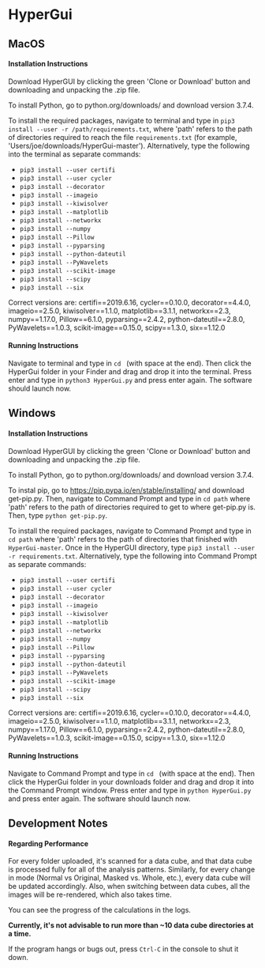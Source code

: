 # HyperGui

## MacOS
#### Installation Instructions
Download HyperGUI by clicking the green 'Clone or Download' button and downloading and unpacking the .zip file.

To install Python, go to python.org/downloads/ and download version 3.7.4.

To install the required packages, navigate to terminal and type in `pip3 install --user -r /path/requirements.txt`, where 'path' refers to the path of directories required to reach the file `requirements.txt` (for example, 'Users/joe/downloads/HyperGui-master'). Alternatively, type the following into the terminal as separate commands:
- `pip3 install --user certifi`
- `pip3 install --user cycler`
- `pip3 install --decorator`
- `pip3 install --imageio`
- `pip3 install --kiwisolver`
- `pip3 install --matplotlib`
- `pip3 install --networkx`
- `pip3 install --numpy`
- `pip3 install --Pillow`
- `pip3 install --pyparsing`
- `pip3 install --python-dateutil`
- `pip3 install --PyWavelets`
- `pip3 install --scikit-image`
- `pip3 install --scipy`
- `pip3 install --six`

Correct versions are: certifi==2019.6.16, cycler==0.10.0, decorator==4.4.0, imageio==2.5.0, kiwisolver==1.1.0, matplotlib==3.1.1, networkx==2.3, numpy==1.17.0, Pillow==6.1.0, pyparsing==2.4.2, python-dateutil==2.8.0, PyWavelets==1.0.3, scikit-image==0.15.0, scipy==1.3.0, six==1.12.0

#### Running Instructions
Navigate to terminal and type in `cd ` (with space at the end). Then click the HyperGui folder in your Finder and drag and drop it into the terminal. Press enter and type in `python3 HyperGui.py` and press enter again. The software should launch now.


## Windows
#### Installation Instructions
Download HyperGUI by clicking the green 'Clone or Download' button and downloading and unpacking the .zip file.

To install Python, go to python.org/downloads/ and download version 3.7.4.

To instal pip, go to https://pip.pypa.io/en/stable/installing/ and download get-pip.py. Then, navigate to Command Prompt and type in `cd path` where 'path' refers to the path of directories required to get to where get-pip.py is. Then, type `python get-pip.py`.

To install the required packages, navigate to Command Prompt and type in `cd path` where 'path' refers to the path of directories that finished with `HyperGui-master`. Once in the HyperGUI directory, type `pip3 install --user -r requirements.txt`. Alternatively, type the following into Command Prompt as separate commands:
- `pip3 install --user certifi`
- `pip3 install --user cycler`
- `pip3 install --decorator`
- `pip3 install --imageio`
- `pip3 install --kiwisolver`
- `pip3 install --matplotlib`
- `pip3 install --networkx`
- `pip3 install --numpy`
- `pip3 install --Pillow`
- `pip3 install --pyparsing`
- `pip3 install --python-dateutil`
- `pip3 install --PyWavelets`
- `pip3 install --scikit-image`
- `pip3 install --scipy`
- `pip3 install --six`

Correct versions are: certifi==2019.6.16, cycler==0.10.0, decorator==4.4.0, imageio==2.5.0, kiwisolver==1.1.0, matplotlib==3.1.1, networkx==2.3, numpy==1.17.0, Pillow==6.1.0, pyparsing==2.4.2, python-dateutil==2.8.0, PyWavelets==1.0.3, scikit-image==0.15.0, scipy==1.3.0, six==1.12.0

#### Running Instructions
Navigate to Command Prompt and type in `cd ` (with space at the end). Then click the HyperGui folder in your downloads folder and drag and drop it into the Command Prompt window. Press enter and type in `python HyperGui.py` and press enter again. The software should launch now.


## Development Notes
#### Regarding Performance
For every folder uploaded, it's scanned for a data cube,
and that data cube is processed fully for all of the analysis patterns.
Similarly, for every change in mode (Normal vs Original, Masked vs. Whole, etc.),
every data cube will be updated accordingly.
Also, when switching between data cubes,
all the images will be re-rendered, which also takes time.

You can see the progress of the calculations in the logs.

**Currently, it's not advisable to run more than ~10 data cube directories at a time.**

If the program hangs or bugs out, press `Ctrl-C` in the console to shut it down.
